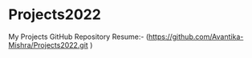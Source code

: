 # Projects2022
My Projects GitHub Repository
Resume:- (https://github.com/Avantika-Mishra/Projects2022.git )
